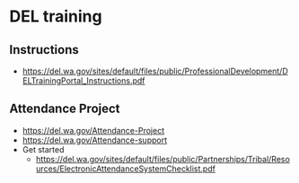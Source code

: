 #  DEL training
## Instructions
* https://del.wa.gov/sites/default/files/public/ProfessionalDevelopment/DELTrainingPortal_Instructions.pdf

## Attendance Project
* https://del.wa.gov/Attendance-Project
* https://del.wa.gov/Attendance-support
* Get started
  * https://del.wa.gov/sites/default/files/public/Partnerships/Tribal/Resources/ElectronicAttendanceSystemChecklist.pdf

